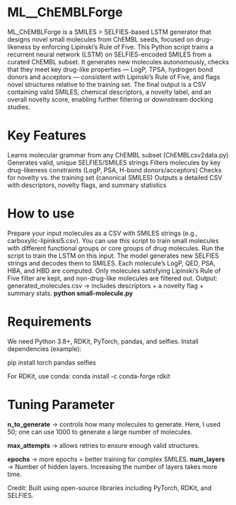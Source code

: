 # ML__ChEMBLForge
ML_ChEMBLForge is a SMILES > SELFIES-based LSTM generator that designs novel small molecules from ChEMBL seeds, focused on drug-likeness by enforcing Lipinski’s Rule of Five.
This Python script trains a recurrent neural network (LSTM) on SELFIES-encoded SMILES from a curated ChEMBL subset. It generates new molecules autonomously, checks that they meet key drug-like properties — LogP, TPSA, hydrogen bond donors and acceptors — consistent with Lipinski’s Rule of Five, and flags novel structures relative to the training set.
The final output is a CSV containing valid SMILES, chemical descriptors, a novelty label, and an overall novelty score, enabling further filtering or downstream docking studies.
# Key Features
 Learns molecular grammar from any ChEMBL subset (ChEMBLcsv2data.py)
 Generates valid, unique SELFIES/SMILES strings
 Filters molecules by key drug-likeness constraints (LogP, PSA, H-bond donors/acceptors)
 Checks for novelty vs. the training set (canonical SMILES)
 Outputs a detailed CSV with descriptors, novelty flags, and summary statistics

# How to use
Prepare your input molecules as a CSV with SMILES strings (e.g., carboxylic-lipinksi5.csv). You can use this script to train small molecules with different functional groups or core groups of drug molecules. Run the script to train the LSTM on this input. The model generates new SELFIES strings and decodes them to SMILES.  Each molecule’s LogP, QED, PSA, HBA, and HBD are computed.  Only molecules satisfying Lipinski’s Rule of Five filter are kept, and non-drug-like molecules are filtered out. Output: generated_molecules.csv → includes descriptors + a novelty flag + summary stats. 
**python small-molecule.py**
# Requirements
We need Python 3.8+, RDKit, PyTorch, pandas, and selfies.
Install dependencies (example): 

pip install torch pandas selfies 

For RDKit, use conda:
conda install -c conda-forge rdkit


# Tuning Parameter
**n_to_generate** → controls how many molecules to generate. Here, I used 50; one can use 1000 to generate a large number of molecules.

**max_attempts** → allows retries to ensure enough valid structures.

**epochs** → more epochs = better training for complex SMILES.
**num_layers** → Number of hidden layers. Increasing the number of layers takes more time. 

Credit: Built using open-source libraries including PyTorch, RDKit, and SELFIES.
 
